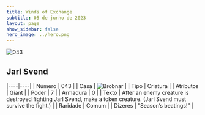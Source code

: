 ```yaml
---
title: Winds of Exchange
subtitle: 05 de junho de 2023
layout: page
show_sidebar: false
hero_image: ../hero.png
---
```


![043](https://mastervault-storage-prod.s3.amazonaws.com/media/card_front/en/600_043_cdec93f67e44_en.png)


## Jarl Svend

|----|----|
| Número | 043 |
| Casa | ![Brobnar](https://archonarcana.com/images/thumb/e/e0/Brobnar.png/22px-Brobnar.png "Brobnar") |
| Tipo | Criatura |
| Atributos | Giant |
| Poder | 7 |
| Armadura | 0 |
| Texto | After an enemy creature is destroyed fighting Jarl Svend, make a token creature. (Jarl Svend must survive the fight.)  |
| Raridade | Comum |
| Dizeres | ”Season’s beatings!” |
